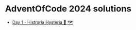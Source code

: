 AdventOfCode 2024 solutions
===========================

* [Day 1 - Histroria Hysteria :compass: :world_map:](./day-1-historian-hysteria)

